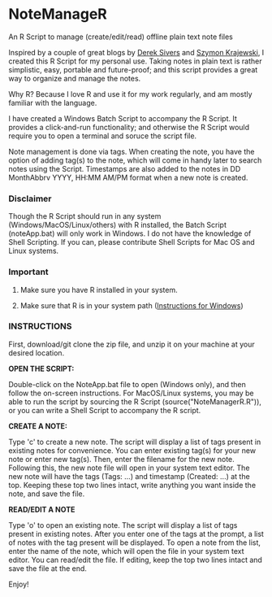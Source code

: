 # NoteManageR
An R Script to manage (create/edit/read) offline plain text note files

Inspired by a couple of great blogs by [Derek Sivers](https://sive.rs/plaintext) and [Szymon Krajewski](https://szymonkrajewski.pl/taking-notes-in-plaintext/), I created this R Script for my personal use. Taking notes in plain text is rather simplistic, easy, portable and future-proof; and this script provides a great way to organize and manage the notes. 

Why R? Because I love R and use it for my work regularly, and am mostly familiar with the language.

I have created a Windows Batch Script to accompany the R Script. It provides a click-and-run functionality; and otherwise the R Script would require you to open a terminal and soruce the script file.

Note management is done via tags. When creating the note, you have the option of adding tag(s) to the note, which will come in handy later to search notes using the Script. Timestamps are also added to the notes in DD MonthAbbrv YYYY, HH:MM AM/PM format when a new note is created. 

### Disclaimer

Though the R Script should run in any system (Windows/MacOS/Linux/others) with R installed, the Batch Script (noteApp.bat) will only work in Windows. I do not have the knowledge of Shell Scripting. If you can, please contribute Shell Scripts for Mac OS and Linux systems.

### Important

1. Make sure you have R installed in your system.

2. Make sure that R is in your system path ([Instructions for Windows](https://www.hanss.info/sebastian/post/rtools-path/))

### INSTRUCTIONS

First, download/git clone the zip file, and unzip it on your machine at your desired location.

**OPEN THE SCRIPT:**

Double-click on the NoteApp.bat file to open (Windows only), and then follow the on-screen instructions. For MacOS/Linux systems, you may be able to run the script by sourcing the R Script (source("NoteManagerR.R")), or you can write a Shell Script to accompany the R script.

**CREATE A NOTE:**

Type 'c' to create a new note. The script will display a list of tags present in existing notes for convenience. You can enter existing tag(s) for your new note or enter new tag(s). Then, enter the filename for the new note. Following this, the new note file will open in your system text editor. The new note will have the tags (Tags: ...) and timestamp (Created: ...) at the top. Keeping these top two lines intact, write anything you want inside the note, and save the file.

**READ/EDIT A NOTE**

Type 'o' to open an existing note. The script will display a list of tags present in existing notes. After you enter one of the tags at the prompt, a list of notes with the tag present will be displayed. To open a note from the list, enter the name of the note, which will open the file in your system text editor. You can read/edit the file. If editing, keep the top two lines intact and save the file at the end.

Enjoy!
